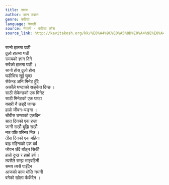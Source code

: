 ```yaml
---
title: समय
author: ज्ञान उदास
genre: कविता
language: नेपाली
source: नेपाली - कविता कोश
source_link: http://kavitakosh.org/kk/%E0%A4%9C%E0%A5%8D%E0%A4%9E%E0%A4%BE%E0%A4%A8_%E0%A4%89%E0%A4%A6%E0%A4%BE%E0%A4%B8
---
```


सानो हातमा घडी  
ठूलो हातमा घडी  
समयको ज्ञान दिने  
सबैको हातमा घडी ।  
सानो होस् ठूलो होस्  
घडीभित्र सूई घुम्छ  
सेकेन्ड अनि मिनेट हुँदै  
अर्कोले घण्टाको सङ्केत दिन्छ ।  
साठी सेकेन्डको एक मिनेट  
साठी मिनेटको एक घण्टा  
यसरी नै उड्दै जान्छ  
हाम्रो जीवन-चङ्गा ।  
चौबीस घण्टाको एकदिन  
सात दिनको एक हप्ता  
जानी राखौँ बुझि राखौँ  
नत्र पछि परिन्छ मित्र ।  
तीस दिनको एक महिना  
बाह्र महिनाको एक वर्ष  
जीवन छँदै बाँड्न सिकौँ  
हाम्रो दुःख र हाम्रो हर्ष ।  
त्यसैले सम्झ भाइबहिनी  
समय त्यसै पाइँदैन  
आजको काम भोलि नभनौँ  
बगेको खोला र्फकँदैन ।
